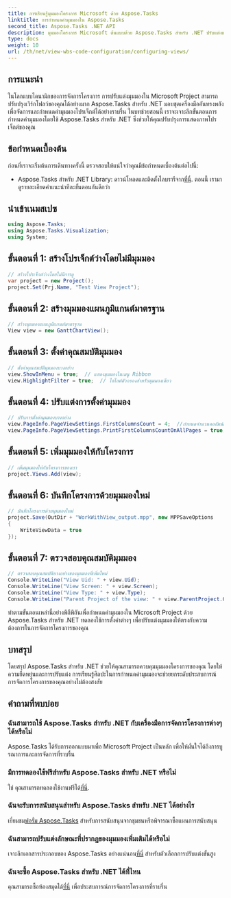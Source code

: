```yaml
---
title: การเรียนรู้มุมมองโครงการ Microsoft ด้วย Aspose.Tasks
linktitle: การกำหนดค่ามุมมองใน Aspose.Tasks
second_title: Aspose.Tasks .NET API
description: มุมมองโครงการ Microsoft ต้นแบบด้วย Aspose.Tasks สำหรับ .NET ปรับแต่งและปรับปรุงประสบการณ์การจัดการโครงการของคุณได้อย่างง่ายดาย
type: docs
weight: 10
url: /th/net/view-wbs-code-configuration/configuring-views/
---
```

## การแนะนำ
ในโลกแบบไดนามิกของการจัดการโครงการ การปรับแต่งมุมมองใน Microsoft Project สามารถปรับปรุงเวิร์กโฟลว์ของคุณได้อย่างมาก Aspose.Tasks สำหรับ .NET มอบชุดเครื่องมืออันทรงพลังเพื่อจัดการและกำหนดค่ามุมมองโปรเจ็กต์ได้อย่างราบรื่น ในบทช่วยสอนนี้ เราจะเจาะลึกขั้นตอนการกำหนดค่ามุมมองโดยใช้ Aspose.Tasks สำหรับ .NET ซึ่งช่วยให้คุณปรับปรุงการแสดงภาพโปรเจ็กต์ของคุณ
## ข้อกำหนดเบื้องต้น
ก่อนที่เราจะเริ่มต้นการเดินทางครั้งนี้ ตรวจสอบให้แน่ใจว่าคุณมีข้อกำหนดเบื้องต้นต่อไปนี้:
-  Aspose.Tasks สำหรับ .NET Library: ดาวน์โหลดและติดตั้งไลบรารีจาก[ที่นี่](https://releases.aspose.com/tasks/net/).
ตอนนี้ เรามาดูรายละเอียดคำแนะนำทีละขั้นตอนกันดีกว่า
## นำเข้าเนมสเปซ
```csharp
using Aspose.Tasks;
using Aspose.Tasks.Visualization;
using System;

```
## ขั้นตอนที่ 1: สร้างโปรเจ็กต์ว่างโดยไม่มีมุมมอง
```csharp
// สร้างโปรเจ็กต์ว่างโดยไม่มีการดู
var project = new Project();
project.Set(Prj.Name, "Test View Project");
```
## ขั้นตอนที่ 2: สร้างมุมมองแผนภูมิแกนต์มาตรฐาน
```csharp
// สร้างมุมมองแผนภูมิแกนต์มาตรฐาน
View view = new GanttChartView();
```
## ขั้นตอนที่ 3: ตั้งค่าคุณสมบัติมุมมอง
```csharp
// ตั้งค่าคุณสมบัติมุมมองบางอย่าง
view.ShowInMenu = true;  // แสดงมุมมองในเมนู Ribbon
view.HighlightFilter = true;  // ไฮไลต์ตัวกรองสำหรับมุมมองเดียว
```
## ขั้นตอนที่ 4: ปรับแต่งการตั้งค่ามุมมอง
```csharp
// ปรับการตั้งค่ามุมมองบางอย่าง
view.PageInfo.PageViewSettings.FirstColumnsCount = 4;  //กำหนดจำนวนคอลัมน์แรกที่จะพิมพ์ในทุกหน้า
view.PageInfo.PageViewSettings.PrintFirstColumnsCountOnAllPages = true;  // พิมพ์คอลัมน์แรกตามจำนวนที่ระบุในทุกหน้า
```
## ขั้นตอนที่ 5: เพิ่มมุมมองให้กับโครงการ
```csharp
// เพิ่มมุมมองให้กับโครงการของเรา
project.Views.Add(view);
```
## ขั้นตอนที่ 6: บันทึกโครงการด้วยมุมมองใหม่
```csharp
// บันทึกโครงการด้วยมุมมองใหม่
project.Save(OutDir + "WorkWithView_output.mpp", new MPPSaveOptions
{
    WriteViewData = true
});
```
## ขั้นตอนที่ 7: ตรวจสอบคุณสมบัติมุมมอง
```csharp
// ตรวจสอบคุณสมบัติบางอย่างของมุมมองที่เพิ่มใหม่
Console.WriteLine("View Uid: " + view.Uid);
Console.WriteLine("View Screen: " + view.Screen);
Console.WriteLine("View Type: " + view.Type);
Console.WriteLine("Parent Project of the view: " + view.ParentProject.Get(Prj.Name));
```
ทำตามขั้นตอนเหล่านี้อย่างพิถีพิถันเพื่อกำหนดค่ามุมมองใน Microsoft Project ด้วย Aspose.Tasks สำหรับ .NET ทดลองใช้การตั้งค่าต่างๆ เพื่อปรับแต่งมุมมองให้ตรงกับความต้องการในการจัดการโครงการของคุณ
## บทสรุป
โดยสรุป Aspose.Tasks สำหรับ .NET ช่วยให้คุณสามารถควบคุมมุมมองโครงการของคุณ โดยให้ความยืดหยุ่นและการปรับแต่ง การเรียนรู้ศิลปะในการกำหนดค่ามุมมองจะช่วยยกระดับประสบการณ์การจัดการโครงการของคุณอย่างไม่ต้องสงสัย
## คำถามที่พบบ่อย
### ฉันสามารถใช้ Aspose.Tasks สำหรับ .NET กับเครื่องมือการจัดการโครงการต่างๆ ได้หรือไม่
Aspose.Tasks ได้รับการออกแบบมาเพื่อ Microsoft Project เป็นหลัก เพื่อให้มั่นใจได้ถึงการบูรณาการและการจัดการที่ราบรื่น
### มีการทดลองใช้ฟรีสำหรับ Aspose.Tasks สำหรับ .NET หรือไม่
 ใช่ คุณสามารถทดลองใช้งานฟรีได้[ที่นี่](https://releases.aspose.com/).
### ฉันจะรับการสนับสนุนสำหรับ Aspose.Tasks สำหรับ .NET ได้อย่างไร
 เยี่ยมชม[ฟอรั่ม Aspose.Tasks](https://forum.aspose.com/c/tasks/15) สำหรับการสนับสนุนจากชุมชนหรือพิจารณาซื้อแผนการสนับสนุน
### ฉันสามารถปรับแต่งลักษณะที่ปรากฏของมุมมองเพิ่มเติมได้หรือไม่
 เจาะลึกเอกสารประกอบของ Aspose.Tasks อย่างแน่นอน[ที่นี่](https://reference.aspose.com/tasks/net/) สำหรับตัวเลือกการปรับแต่งขั้นสูง
### ฉันจะซื้อ Aspose.Tasks สำหรับ .NET ได้ที่ไหน
 คุณสามารถซื้อห้องสมุดได้[ที่นี่](https://purchase.aspose.com/buy) เพื่อประสบการณ์การจัดการโครงการที่ราบรื่น